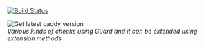 [![Build Status](https://ci.decryptology.net/api/badges/decryp7/guard-dotnet/status.svg)](https://ci.decryptology.net/decryp7/guard-dotnet)  

![Get latest caddy version](https://dev.decryptology.net/decryp7/guard-dotnet/raw/branch/master/GuardSample.gif)  
*Various kinds of checks using Guard and it can be extended using extension methods*